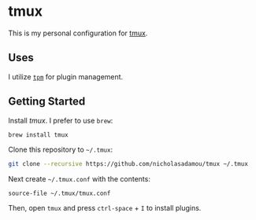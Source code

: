 # tmux

This is my personal configuration for [tmux](https://github.com/tmux/tmux/wiki). 

## Uses

I utilize [`tpm`](https://github.com/tmux-plugins/tpm) for plugin management. 

## Getting Started

Install _tmux_. I prefer to use `brew`:

```bash
brew install tmux
```

Clone this repository to `~/.tmux`:

```bash
git clone --recursive https://github.com/nicholasadamou/tmux ~/.tmux
```

Next create `~/.tmux.conf` with the contents:

```text
source-file ~/.tmux/tmux.conf
```

Then, open `tmux` and press `ctrl-space` + `I` to install plugins.